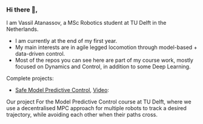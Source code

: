 ### Hi there 👋,
I am Vassil Atanassov, a MSc Robotics student at TU Delft in the Netherlands.

- I am currently at the end of my first year.
- My main interests are in agile legged locomotion through model-based + data-driven control.
- Most of the repos you can see here are part of my course work, mostly focused on Dynamics and Control, in addition to some Deep Learning.


Complete projects:


- [Safe Model Predictive Control](https://github.com/Vassil17/Safe_Nonholonomic_MPC), [Video](https://www.youtube.com/watch?v=nYDxWkKvzZ8):

Our project For the Model Predictive Control course at TU Delft, where we use a decentralised MPC approach for multiple robots to track a desired trajectory, while avoiding each other when their paths cross.

<!--
**Vassil17/Vassil17** is a ✨ _special_ ✨ repository because its `README.md` (this file) appears on your GitHub profile.

Here are some ideas to get you started:

- 🔭 I’m currently working on ...
- 🌱 I’m currently learning ...
- 👯 I’m looking to collaborate on ...
- 🤔 I’m looking for help with ...
- 💬 Ask me about ...
- 📫 How to reach me: ...
- 😄 Pronouns: ...
- ⚡ Fun fact: ...
-->
